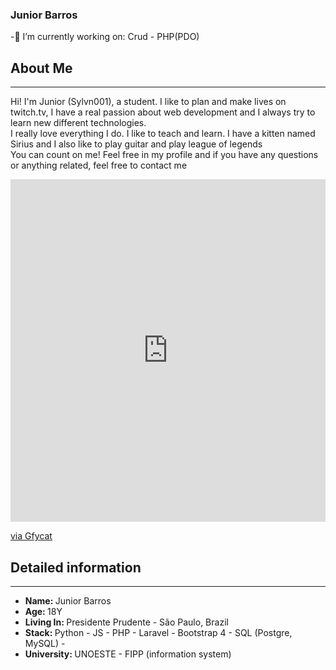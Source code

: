 ### Junior Barros 

<!--
**Sylvn001/Sylvn001** is a ✨ _special_ ✨ repository because its `README.md` (this file) appears on your GitHub profile. -->

-🔭 I’m currently working on: Crud - PHP(PDO)
<h2> About Me </h2>
<hr> 
<p>
  Hi! I'm Junior (Sylvn001), a student. I like to plan and make lives on twitch.tv, I have a real passion about web development and I always try to learn new different       technologies.  <br> 
  I really love everything I do. I like to teach and learn. I have a kitten named Sirius and I also like to play guitar and play league of legends <br>
  You can count on me! Feel free in my profile and if you have any questions or anything related, feel free to contact me
  <div style='position:relative; padding-bottom:calc(100.00% + 44px)'><iframe src='https://gfycat.com/ifr/ElectricGrizzledCleanerwrasse' frameborder='0' scrolling='no' width='100%' height='100%' style='position:absolute;top:0;left:0;' allowfullscreen></iframe></div><p> <a href="https://gfycat.com/electricgrizzledcleanerwrasse">via Gfycat</a></p>
</p>

<h2> Detailed information </h2> <hr>
<ul> 
  <li> <strong>Name: </strong> Junior Barros </li> 
  <li> <strong>Age: </strong> 18Y </li>
  <li> <strong>Living In: </strong> Presidente Prudente - São Paulo, Brazil </li>
   <li> <strong>Stack: </strong> Python - JS - PHP - Laravel - Bootstrap 4 - SQL (Postgre, MySQL) -  </li>
   <li> <strong>University: </strong> UNOESTE - FIPP (information system) </li> 
 </ul>



